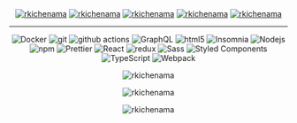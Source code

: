 <p align="center">
  <a href="https://dev.to/rkichenama" target="_blank"><img align="center" src="https://img.shields.io/badge/-rkichenama-333?style=for-the-badge&logo=dev.to&logoColor=white" alt="rkichenama" /></a>
  <a href="https://www.linkedin.com/in/rkichenama/" target="_blank"><img align="center" src="https://img.shields.io/badge/-rkichenama-0a66c2?style=for-the-badge&logo=Linkedin&logoColor=white" alt="rkichenama" /></a>
  <a href="https://reddit.com/user/rkichenama" target="_blank"><img align="center" src="https://img.shields.io/badge/-rkichenama-darkred?style=for-the-badge&logo=reddit&logoColor=white" alt="rkichenama" /></a>
  <a href="https://twitter.com/rkichenama" target="_blank"><img align="center" src="https://img.shields.io/badge/-rkichenama-084b78?style=for-the-badge&logo=twitter&logoColor=white" alt="rkichenama" /></a>
  <a href="mailto:rkichenama@gmail.com" target="_blank"><img align="center" src="https://img.shields.io/badge/-rkichenama-red?style=for-the-badge&logo=gmail&logoColor=white" alt="rkichenama" /></a>
</p>

<hr />

<p align="center">
  <img alt="Docker" src="https://img.shields.io/badge/-Docker-46a2f1?style=for-the-badge&logo=docker&logoColor=white" />
  <img alt="git" src="https://img.shields.io/badge/-Git-F05032?style=for-the-badge&logo=git&logoColor=white" />
  <img alt="github actions" src="https://img.shields.io/badge/-Github_Actions-2088FF?style=for-the-badge&logo=github-actions&logoColor=white" />
  <img alt="GraphQL" src="https://img.shields.io/badge/-GraphQL-E10098?style=for-the-badge&logo=graphql&logoColor=white" />
  <img alt="html5" src="https://img.shields.io/badge/-HTML5-E34F26?style=for-the-badge&logo=html5&logoColor=white" />
  <img alt="Insomnia" src="https://img.shields.io/badge/-Insomnia-5849BE?style=for-the-badge&logo=insomnia&logoColor=white" />
  <img alt="Nodejs" src="https://img.shields.io/badge/-Nodejs-43853d?style=for-the-badge&logo=Node.js&logoColor=white" />
  <img alt="npm" src="https://img.shields.io/badge/-NPM-CB3837?style=for-the-badge&logo=npm&logoColor=white" />
  <img alt="Prettier" src="https://img.shields.io/badge/-Prettier-F7B93E?style=for-the-badge&logo=prettier&logoColor=white" />
  <img alt="React" src="https://img.shields.io/badge/-React-45b8d8?style=for-the-badge&logo=react&logoColor=white" />
  <img alt="redux" src="https://img.shields.io/badge/-Redux-764ABC?style=for-the-badge&logo=redux&logoColor=white" />
  <img alt="Sass" src="https://img.shields.io/badge/-Sass-CC6699?style=for-the-badge&logo=sass&logoColor=white" />
  <img alt="Styled Components" src="https://img.shields.io/badge/-Styled_Components-db7092?style=for-the-badge&logo=styled-components&logoColor=white" />
  <img alt="TypeScript" src="https://img.shields.io/badge/-TypeScript-007ACC?style=for-the-badge&logo=typescript&logoColor=white" />
  <img alt="Webpack" src="https://img.shields.io/badge/-Webpack-8DD6F9?style=for-the-badge&logo=webpack&logoColor=white" /> 
</p>

<p align="center">
  <img src="https://github-readme-stats.vercel.app/api/top-langs?count_private=true&username=rkichenama&theme=react&show_icons=true&locale=en&layout=compact" alt="rkichenama" />
</p>

<p align="center">
  <img align="center" src="https://github-readme-streak-stats.herokuapp.com/?user=rkichenama&theme=react&hide_border=true&fire=FF0000&sideLabels=FFFFFF&currStreakLabel=FFFFFF" alt="rkichenama" />
</p>

<p align="center">
  <img src="https://github-readme-stats.vercel.app/api?count_private=true&username=rkichenama&theme=react&show_icons=true&locale=en" alt="rkichenama" />
</p>

